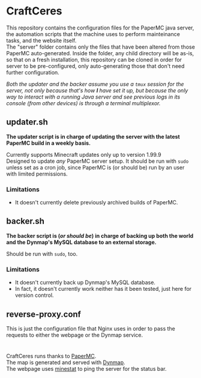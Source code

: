 # CraftCeres

This repository contains the configuration files for the PaperMC java server, the automation scripts that the machine uses to perform mainteinance tasks, and the website itself.<br>
The "server" folder contains only the files that have been altered from those PaperMC auto-generated. Inside the folder, any child directory will be as-is, so that on a fresh installation, this repository can be cloned in order for server to be pre-configured, only auto-generating those that don't need further configuration.

_Both the updater and the backer assume you use a `tmux` session for the server, not only because that's how __I__ have set it up, but because the only way to interact with a running Java server and see previous logs in its console (from other devices) is through a terminal multiplexor._


## updater.sh

__The updater script is in charge of updating the server with the latest PaperMC build in a weekly basis.__

Currently supports Minecraft updates only up to version 1.99.9<br>
Designed to update _any_ PaperMC server setup. It should be run with `sudo` unless set as a cron job, since PaperMC is (or should be) run by an user with limited permissions.

### Limitations

- It doesn't currently delete previously archived builds of PaperMC.

## backer.sh

__The backer script is (_or should be_) in charge of backing up both the world and the Dynmap's MySQL database to an external storage.__

Should be run with `sudo`, too.

### Limitations

- It doesn't currently back up Dynmap's MySQL database.
- In fact, it doesn't currently work neither has it been tested, just here for version control.

## reverse-proxy.conf

This is just the configuration file that Nginx uses in order to pass the requests to either the webpage or the Dynmap service.

#

CraftCeres runs thanks to [PaperMC](https://github.com/PaperMC).<br>
The map is generated and served with [Dynmap](https://github.com/webbukkit/dynmap).<br>
The webpage uses [minestat](https://github.com/FragLand/minestat) to ping the server for the status bar.
